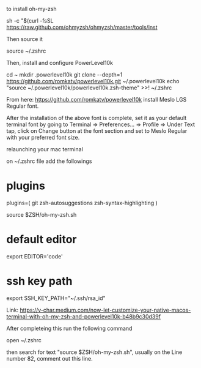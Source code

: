 to install oh-my-zsh

sh -c "$(curl -fsSL https://raw.github.com/ohmyzsh/ohmyzsh/master/tools/inst

Then source it

source ~/.zshrc

Then, install and configure PowerLevel10k

cd ~
mkdir .powerlevel10k
git clone --depth=1 https://github.com/romkatv/powerlevel10k.git ~/.powerlevel10k
echo "source ~/.powerlevel10k/powerlevel10k.zsh-theme" >>! ~/.zshrc

From here: https://github.com/romkatv/powerlevel10k install Meslo LGS Regular font.

After the installation of the above font is complete, set it as your default terminal font by going to
Terminal => Preferences… => Profile => Under Text tap, click on Change button at the font section and set to Meslo Regular with your preferred font size.

relaunching your mac terminal


on ~/.zshrc file add the followings

# plugins
plugins=(
  git
  zsh-autosuggestions
  zsh-syntax-highlighting
)

source $ZSH/oh-my-zsh.sh

# default editor
export EDITOR='code'

# ssh key path
export SSH_KEY_PATH="~/.ssh/rsa_id"


Link: https://v-char.medium.com/now-let-customize-your-native-macos-terminal-with-oh-my-zsh-and-powerlevel10k-b48b9c30d39f

After completeing this run the following command

open ~/.zshrc

then search for text "source $ZSH/oh-my-zsh.sh", usually on the Line number 82, comment out this line.
